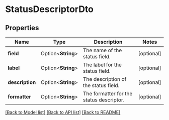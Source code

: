 # StatusDescriptorDto

## Properties

Name | Type | Description | Notes
------------ | ------------- | ------------- | -------------
**field** | Option<**String**> | The name of the status field. | [optional]
**label** | Option<**String**> | The label for the status field. | [optional]
**description** | Option<**String**> | The description of the status field. | [optional]
**formatter** | Option<**String**> | The formatter for the status descriptor. | [optional]

[[Back to Model list]](../README.md#documentation-for-models) [[Back to API list]](../README.md#documentation-for-api-endpoints) [[Back to README]](../README.md)


